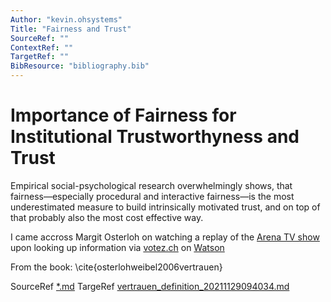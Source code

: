 ```yaml
---
Author: "kevin.ohsystems"
Title: "Fairness and Trust"
SourceRef: "" 
ContextRef: ""
TargetRef: ""
BibResource: "bibliography.bib"
---
```


# Importance of Fairness for Institutional Trustworthyness and Trust

Empirical social-psychological research overwhelmingly shows, that fairness—especially procedural and interactive fairness—is the most underestimated measure to build intrinsically motivated trust, and on top of that probably also the most cost effective way.

I came accross Margit Osterloh on watching a replay of the [Arena TV show](https://www.watson.ch/videos/!33158?utm_medium=social-user&utm_campaign=watson-site-tablet&utm_source=jwplayer&jwsource=cl) upon looking up information via [votez.ch](https://votez.ch) on [Watson](https://www.watson.ch/schweiz/review/628904513-srf-arena-zur-justizinitiative-glich-einem-zirkus)

From the book: \cite{osterlohweibel2006vertrauen}

SourceRef [*.md](*.md)
TargeRef [vertrauen_definition_20211129094034.md](vertrauen_definition_20211129094034.md)
